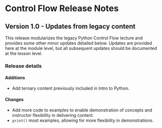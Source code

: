 <h1>
  <span class="headline">Control Flow</span>
  <span class="subhead">Release Notes</span>
</h1>

## Version 1.0 - Updates from legacy content

This release modularizes the legacy Python Control Flow lecture and provides some other minor updates detailed below. Updates are provided here at the module level, but all subsequent updates should be documented at the lesson level.

### Release details

#### Additions

- Add ternary content previously included in Intro to Python.

#### Changes

- Add more code to examples to enable demonstration of concepts and instructor flexibility in delivering content.
- `print()` most examples, allowing for more flexibility in demonstrations.
